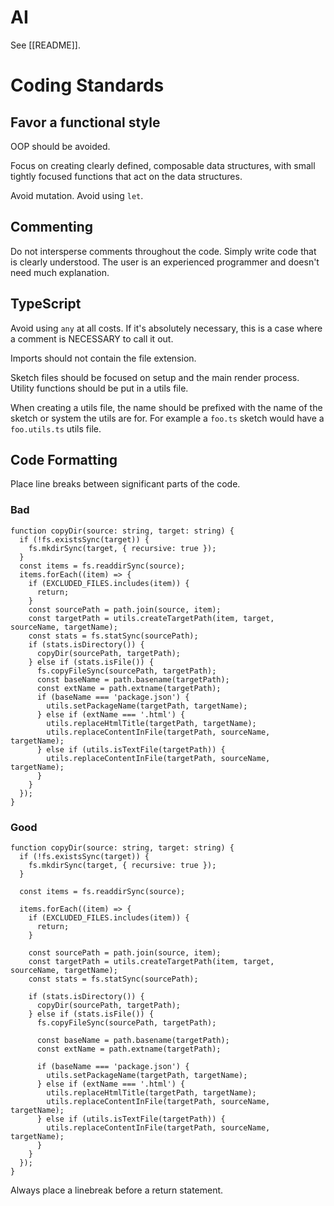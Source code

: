 # AI

See [[README]].

# Coding Standards

## Favor a functional style

OOP should be avoided.

Focus on creating clearly defined, composable data structures, with small tightly focused functions that act on the data structures.

Avoid mutation. Avoid using `let`.

## Commenting

Do not intersperse comments throughout the code. Simply write code that is clearly understood. The user is an experienced programmer and doesn't need much explanation.

## TypeScript

Avoid using `any` at all costs. If it's absolutely necessary, this is a case where a comment is NECESSARY to call it out.

Imports should not contain the file extension.

Sketch files should be focused on setup and the main render process. Utility functions should be put in a utils file.

When creating a utils file, the name should be prefixed with the name of the sketch or system the utils are for. For example a `foo.ts` sketch would have a `foo.utils.ts` utils file.

## Code Formatting

Place line breaks between significant parts of the code.

### Bad

```
function copyDir(source: string, target: string) {
  if (!fs.existsSync(target)) {
    fs.mkdirSync(target, { recursive: true });
  }
  const items = fs.readdirSync(source);
  items.forEach((item) => {
    if (EXCLUDED_FILES.includes(item)) {
      return;
    }
    const sourcePath = path.join(source, item);
    const targetPath = utils.createTargetPath(item, target, sourceName, targetName);
    const stats = fs.statSync(sourcePath);
    if (stats.isDirectory()) {
      copyDir(sourcePath, targetPath);
    } else if (stats.isFile()) {
      fs.copyFileSync(sourcePath, targetPath);
      const baseName = path.basename(targetPath);
      const extName = path.extname(targetPath);
      if (baseName === 'package.json') {
        utils.setPackageName(targetPath, targetName);
      } else if (extName === '.html') {
        utils.replaceHtmlTitle(targetPath, targetName);
        utils.replaceContentInFile(targetPath, sourceName, targetName);
      } else if (utils.isTextFile(targetPath)) {
        utils.replaceContentInFile(targetPath, sourceName, targetName);
      }
    }
  });
}
```

### Good

```
function copyDir(source: string, target: string) {
  if (!fs.existsSync(target)) {
    fs.mkdirSync(target, { recursive: true });
  }

  const items = fs.readdirSync(source);

  items.forEach((item) => {
    if (EXCLUDED_FILES.includes(item)) {
      return;
    }

    const sourcePath = path.join(source, item);
    const targetPath = utils.createTargetPath(item, target, sourceName, targetName);
    const stats = fs.statSync(sourcePath);

    if (stats.isDirectory()) {
      copyDir(sourcePath, targetPath);
    } else if (stats.isFile()) {
      fs.copyFileSync(sourcePath, targetPath);

      const baseName = path.basename(targetPath);
      const extName = path.extname(targetPath);

      if (baseName === 'package.json') {
        utils.setPackageName(targetPath, targetName);
      } else if (extName === '.html') {
        utils.replaceHtmlTitle(targetPath, targetName);
        utils.replaceContentInFile(targetPath, sourceName, targetName);
      } else if (utils.isTextFile(targetPath)) {
        utils.replaceContentInFile(targetPath, sourceName, targetName);
      }
    }
  });
}
```

Always place a linebreak before a return statement.

